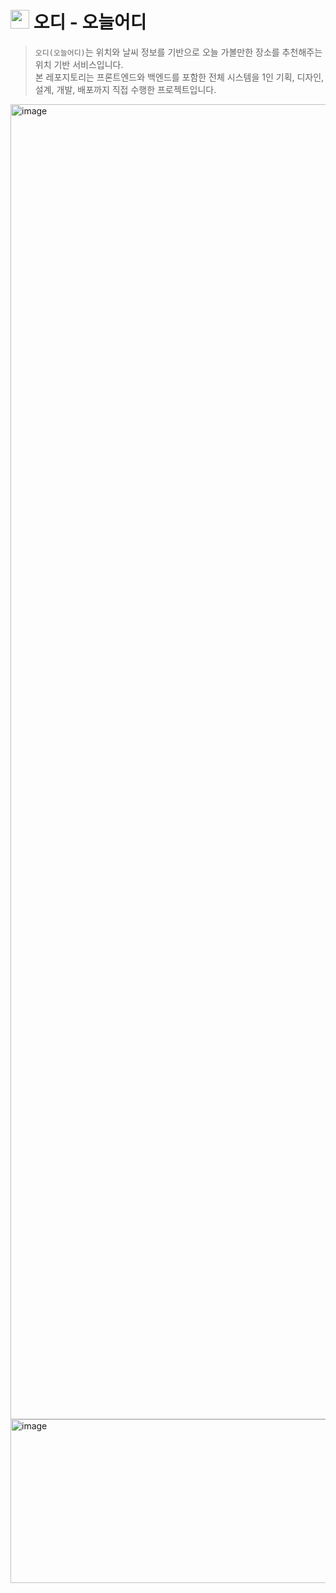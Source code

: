 # <img src="https://github.com/user-attachments/assets/3dab4b0c-3498-4ebe-bc56-1a17207d16d9" width="30px" height="30px"> 오디 - 오늘어디
> `오디(오늘어디)`는 위치와 날씨 정보를 기반으로 오늘 가볼만한 장소를 추천해주는 위치 기반 서비스입니다. <br>
> 본 레포지토리는 프론트엔드와 백엔드를 포함한 전체 시스템을 1인 기획, 디자인, 설계, 개발, 배포까지 직접 수행한 프로젝트입니다.



<img width="8192" height="2104" alt="image" src="https://github.com/user-attachments/assets/c6880575-adeb-438d-b13c-b2f07af18eea" />


<img width="618" height="262" alt="image" src="https://github.com/user-attachments/assets/73aae9bb-48d1-49ca-b3e7-66f30f57e469" />

